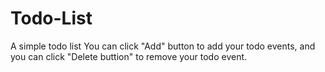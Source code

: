 # Todo-List
A simple todo list
You can click "Add" button to add your todo events, and you can click "Delete buttion" to remove your todo event.
